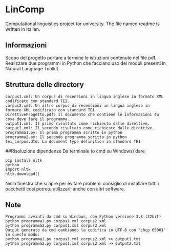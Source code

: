 # LinComp
Computational linguistics project for university. The file named readme is written in Italian.

## Informazioni
Scopo del progetto portare a termine le istruzioni contenute nel file pdf. Realizzare due programmi in Python che facciano uso dei moduli presenti in Natural Language Toolkit.

## Struttura delle directory
```
corpus1.xml: Un corpus di recensioni in lingua inglese in formato XML codificato con standard TEI.
corpus2.xml: Un altro corpus di recensioni in lingua inglese in formato XML codificato con standard TEI.
DirettiveProgetto.pdf: Il documento che contiene le informazioni su cosa deve fare il programma.
output1.xml: Il primo risultato come richiesto dalle direttive.
output2.xml: Il secondo risultato come richiesto dalle direttive.
programma1.py: Il primo programma scritto in python
programma2.py: Il secondo programma scritto in python
tei_corpus.dtd: La document type definition in standard TEI
```

##Risoluzione dipendenze
Da terminale (o cmd su Windows) dare
```
pip install nltk
python
import nltk
nltk.download()
```
Nella finestra che si apre per evitare problemi consiglio di installare tutti i pacchetti così potrete utilizzarli anche con altri software.

## Note
```
Programmi avviati da cmd su Windows, con Python versione 3.8 (32bit)
python programma1.py corpus1.xml corpus2.xml
python programma2.py corpus1.xml corpus2.xml
Output generato da cmd cambiando la codifica in UTF-8 con "chcp 65001" in questo modo:
python programma1.py corpus1.xml corpus2.xml >> output1.txt
python programma2.py corpus1.xml corpus2.xml >> output2.txt
```

